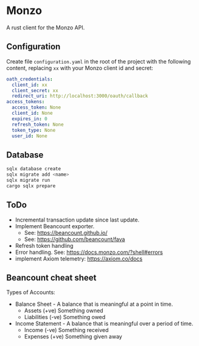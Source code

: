 # Monzo

A rust client for the Monzo API.

## Configuration

Create file `configuration.yaml` in the root of the project with the following content, replacing `xx` with your Monzo client id and secret:

```yaml
oath_credentials:
  client_id: xx
  client_secret: xx
  redirect_uri: http://localhost:3000/oauth/callback
access_tokens:
  access_token: None
  client_id: None
  expires_in: 0
  refresh_token: None
  token_type: None
  user_id: None
```

## Database

```bash
sqlx database create
sqlx migrate add <name>
sqlx migrate run
cargo sqlx prepare
```

## ToDo

- Incremental transaction update since last update.
- Implement Beancount exporter.
  - See: https://beancount.github.io/
  - See: https://github.com/beancount/fava
- Refresh token handling
- Error handling. See: https://docs.monzo.com/?shell#errors
- implement Axiom telemetry: https://axiom.co/docs

## Beancount cheat sheet

Types of Accounts:

- Balance Sheet - A balance that is meaningful at a point in time.
  - Assets (+ve) Something owned
  - Liabilities (-ve) Something owed
- Income Statement - A balance that is meaningful over a period of time.
  - Income (-ve) Something received
  - Expenses (+ve) Something given away

